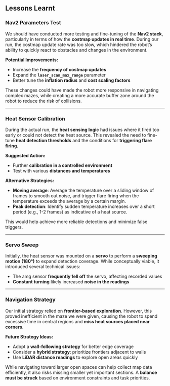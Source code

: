 ## Lessons Learnt

### **Nav2 Parameters Test**

We should have conducted more testing and fine-tuning of the **Nav2 stack**, particularly in terms of how the **costmap updates in real time**. During our run, the costmap update rate was too slow, which hindered the robot’s ability to quickly react to obstacles and changes in the environment.

**Potential Improvements:**

- Increase the **frequency of costmap updates**
- Expand the **`laser_scan_max_range`** parameter
- Better tune the **inflation radius** and **cost scaling factors**

These changes could have made the robot more responsive in navigating complex mazes, while creating a more accurate buffer zone around the robot to reduce the risk of collisions.

---

### **Heat Sensor Calibration**

During the actual run, the **heat sensing logic** had issues where it fired too early or could not detect the heat source. This revealed the need to fine-tune **heat detection thresholds** and the conditions for **triggering flare firing**.

**Suggested Action:**

- Further **calibration in a controlled environment**
- Test with various **distances and temperatures**

**Alternative Strategies:**

- **Moving average**: Average the temperature over a sliding window of frames to smooth out noise, and trigger flare firing when the temperature exceeds the average by a certain margin.
- **Peak detection**: Identify sudden temperature increases over a short period (e.g., 1-2 frames) as indicative of a heat source.

This would help achieve more reliable detections and minimize false triggers.

---

### **Servo Sweep**

Initially, the heat sensor was mounted on a **servo** to perform a **sweeping motion (180°)** to expand detection coverage. While conceptually viable, it introduced several technical issues:

- The amg sensor **frequently fell off** the servo, affecting recorded values
- **Constant turning** likely increased **noise in the readings**

---

### **Navigation Strategy**

Our initial strategy relied on **frontier-based exploration**. However, this proved inefficient in the maze we were given, causing the robot to spend excessive time in central regions and **miss heat sources placed near corners**.

**Future Strategy Ideas:**

- Adopt a **wall-following strategy** for better edge coverage
- Consider a **hybrid strategy**: prioritize frontiers adjacent to walls
- Use **LiDAR distance readings** to explore open areas quickly

While navigating toward larger open spaces can help collect map data efficiently, it also risks missing smaller yet important sections. A **balance must be struck** based on environment constraints and task priorities.
